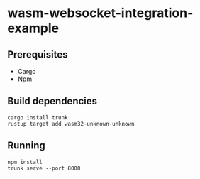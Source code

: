 # wasm-websocket-integration-example

## Prerequisites

* Cargo
* Npm

## Build dependencies

```
cargo install trunk
rustup target add wasm32-unknown-unknown
```

## Running

```
npm install
trunk serve --port 8000
```

